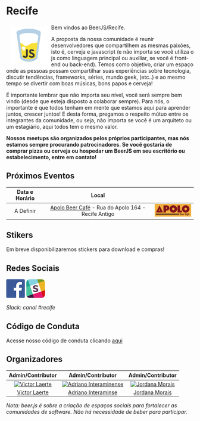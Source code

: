 # Recife

<img src="images/icon-beerjs.png" align="left" hspace="10" vspace="6" width="20%">

Bem vindos ao BeerJS/Recife.

A proposta da nossa comunidade é reunir desenvolvedores que compartilhem as mesmas paixões, isto é, cerveja e javascript (e não importa se você utiliza o js como linguagem principal ou auxiliar, se você é front-end ou back-end). Temos como objetivo, criar um espaço onde as pessoas possam compartilhar suas experiências sobre tecnologia, discutir tendências, frameworks, séries, mundo geek, (etc..) e ao mesmo tempo se divertir com boas músicas, bons papos e cerveja!

É importante lembrar que não importa seu nível, você será sempre bem vindo (desde que esteja disposto a colaborar sempre). Para nós, o importante é que todos tenham em mente que estamos aqui para aprender juntos, crescer juntos! E desta forma, pregamos o respeito mútuo entre os integrantes da comunidade, ou seja, não importa se você é um arquiteto ou um estagiário, aqui todos tem o mesmo valor.

<b>Nossos meetups são organizados pelos próprios participantes, mas nós estamos sempre procurando patrocinadores. Se você gostaria de comprar pizza ou cerveja ou hospedar um BeerJS em seu escritório ou estabelecimento, entre em contato!</b>

## Próximos Eventos

| Data e Horário | Local |  |
|:-:|:-:|:-:|
| A Definir | [Apolo Beer Café](https://www.facebook.com/apolobeercafe) - Rua do Apolo 164 - Recife Antigo | [![Apolo Beer Café](images/icon-apolo.png)](https://www.facebook.com/apolobeercafe/)

## Stikers
Em breve disponibilizaremos stickers para download e compras!

## Redes Sociais
[![Facebook](images/icon-facebook.png)](https://www.facebook.com/beerjsrecife/) [![Slack](images/icon-slack.png)](https://beerjs-slack-invite.herokuapp.com/)

<i>Slack: canal #recife</i>

## Código de Conduta
Acesse nosso código de conduta clicando [aqui](https://github.com/beerjs/recife/blob/master/Citizen%20Code%20of%20Conduct)

## Organizadores

| Admin/Contributor | Admin/Contributor | Admin/Contributor |
|:-:|:-:|:-:|
| [![Victor Laerte](https://avatars0.githubusercontent.com/u/7623098?s=70)](https://github.com/victorlaerte) | [![Adriano Interaminense](https://avatars2.githubusercontent.com/u/12699849?s=70)](https://github.com/interaminense) | [![Jordana Morais](https://avatars1.githubusercontent.com/u/14336252?s=70)](https://github.com/jordanamorais)
| [Victor Laerte](http://www.victorlaerte.com) | [Adriano Interaminse](https://github.com/interaminense) | [Jordana Morais](https://github.com/jordanamorais) |

<i>Nota: beer.js é sobre a criação de espaços sociais para fortalecer as comunidades de software. Não há necessidade de beber para participar.</i>

